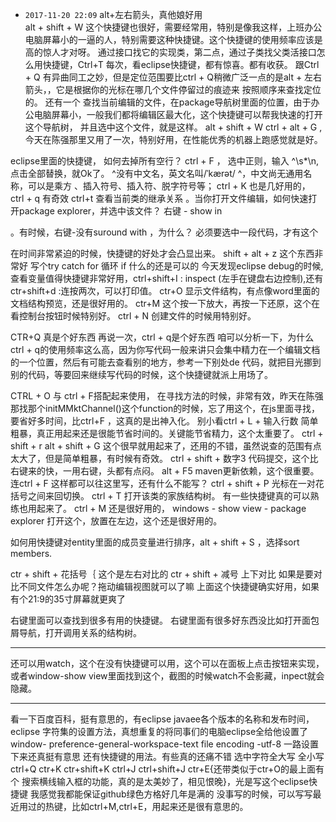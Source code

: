 

- ` 2017-11-20 22:09 ` alt+左右箭头，真他娘好用 <br/>
alt + shift + W 这个快捷键也很好，需要经常用，特别是像我这样，上班办公电脑屏幕小的一逼的人，特别需要这种快捷键。这个快捷键的使用频率应该是
高的惊人才对呀。
通过接口找它的实现类，第二点，通过子类找父类活接口怎么用快捷键，Ctrl+T
每次，看eclipse快捷键，都有惊喜。都有收获。
跟Ctrl + Q 有异曲同工之妙，但是定位范围要比ctrl + Q稍微广泛一点的是alt + 左右箭头，，它是根据你的光标在哪几个文件停留过的痕迹来
按照顺序来查找定位的。
还有一个 查找当前编辑的文件，在package导航树里面的位置，由于办公电脑屏幕小，一般我们都将编辑区最大化，这个快捷键可以帮我快速的打开这个导航树，
并且选中这个文件，就是这样。 alt + shift + W
ctrl + alt + G ,今天在陈强那里又用了一次，特别好用，在性能优秀的机器上跑感觉就是好。



eclipse里面的快捷键，
如何去掉所有空行？
ctrl + F ， 选中正则，输入 ^\s*\n,点击全部替换，就Ok了。  ^没有中文名，英文名叫/ˈkærət/ ^，中文尚无通用名称，可以是乘方
、插入符号、插入符、脱字符号等；
ctrl + K 也是几好用的，  ctrl + q 有奇效
ctrl+t 查看当前类的继承关系
。当你打开文件编辑，如何快速打开package explorer，并选中该文件？ 右键 - show  in

。有时候，右键-没有suround with ，为什么？   必须要选中一段代码，才有这个

在时间非常紧迫的时候，快捷键的好处才会凸显出来。
shift + alt + z 这个东西非常好  写个try catch for 循环 if 什么的还是可以的
今天发现eclipse debug的时候,查看变量值得快捷键非常好用，ctrl+shift+I : inspect   (左手在键盘右边控制),还有ctr+shift+d :连按两次，可以打印值。
ctr+O  显示文件结构，有点像word里面的文档结构预览，还是很好用的。
ctr+M 这个按一下放大，再按一下还原，这个在看控制台按钮时候特别好。
ctrl + N 创建文件的时候用特别好。

CTR+Q  真是个好东西  再说一次，ctrl + q是个好东西 
咱可以分析一下，为什么ctrl + q的使用频率这么高，因为你写代码一般来讲只会集中精力在一个编辑文档的一个位置，然后有可能去查看别的地方，参考一下别处de
代码，就把目光挪到别的代码，等要回来继续写代码的时候，这个快捷键就派上用场了。

CTRL + O  与 ctrl + F搭配起来使用， 在寻找方法的时候，非常有效，昨天在陈强那找那个initMMktChannel()这个function的时候，忘了用这个，在js里面寻找，
要省好多时间，比ctrl+F
，这真的是出神入化。
别小看ctrl + L + 输入行数 简单粗暴，真正用起来还是很能节省时间的。关键能节省精力，这个太重要了。
ctrl + shift + r
alt + shift + G 这个很早就用起来了，还用的不错，虽然说查的范围有点太大了，但是简单粗暴，有时候有奇效。
ctrl + shift + 数字3 代码提交，这个比右键来的快，一用右键，头都有点闷。
alt + F5 maven更新依赖，这个很重要。
连ctrl + F 这样都可以往这里写，还有什么不能写？
ctrl + shift + P 光标在一对花括号之间来回切换。
ctrl + T 打开该类的家族结构树。
有一些快捷键真的可以熟练也用起来了。
ctrl + M 还是很好用的，
windows - show view - package explorer 打开这个，放置在左边，这个还是很好用的。

如何用快捷键对entity里面的成员变量进行排序，alt + shift + S ，选择sort members.

ctr + shift + 花括号｛   这个是左右对比的    ctr + shift + 减号 上下对比   如果是要对比不同文件怎么办呢？拖动编辑视图就可以了嘛
上面这个快捷键确实好用，如果有个21:9的35寸屏幕就更爽了


右键里面可以查找到很多有用的快捷键。
右键里面有很多好东西没比如打开面包屑导航，打开调用关系的结构树。


-----------
还可以用watch，这个在没有快捷键可以用，这个可以在面板上点击按钮来实现，或者window-show view里面找到这个，截图的时候watch不会影藏，inpect就会隐藏。


------------
看一下百度百科，挺有意思的，有eclipse javaee各个版本的名称和发布时间，eclipse 字符集的设置方法，真想重复的将同事们的电脑eclipse全给他设置了window-
preference-general-workspace-text file encoding -utf-8  一路设置下来还真挺有意思
还有快捷键的用法。有些真的还痛不错  选中字符全大写 全小写  ctrl+Q  ctr+K  ctr+shift+K  ctrl+J ctrl+shift+J ctr+E{还带类似于ctr+O的最上面有个
搜索横线输入框的功能，真的是太美妙了，相见恨晚}，光是写这个eclipse快捷键 我感觉我都能保证github绿色方格好几年是满的
没事写的时候，可以写写最近用过的热键，比如ctrl+M,ctrl+E，用起来还是很有意思的。

